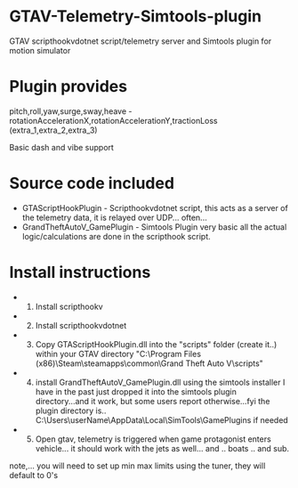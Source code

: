 # GTAV-Telemetry-Simtools-plugin
GTAV scripthookvdotnet script/telemetry server and Simtools plugin for motion simulator

# Plugin provides
pitch,roll,yaw,surge,sway,heave - rotationAccelerationX,rotationAccelerationY,tractionLoss (extra_1,extra_2,extra_3)

Basic dash and vibe support

# Source code included
- GTAScriptHookPlugin - Scripthookvdotnet script, this acts as a server of the telemetry data, it is relayed over UDP... often...
- GrandTheftAutoV_GamePlugin - Simtools Plugin very basic all the actual logic/calculations are done in the scripthook script.

# Install instructions 

- 1) Install scripthookv
- 2) Install scripthookvdotnet 
- 3) Copy GTAScriptHookPlugin.dll into the "scripts" folder (create it..) within your GTAV directory
	"C:\Program Files (x86)\Steam\steamapps\common\Grand Theft Auto V\scripts"

- 4) install  GrandTheftAutoV_GamePlugin.dll using the simtools installer
I have in the past just dropped it into the simtools plugin directory...and it work, but some users report otherwise...fyi the plugin directory is.. C:\Users\userName\AppData\Local\SimTools\GamePlugins if needed

- 5) Open gtav, telemetry is triggered when game protagonist enters vehicle... it should work with the jets as well... and .. boats .. and sub.


note,... you will need to set up min max limits using the tuner, they will default to 0's 
